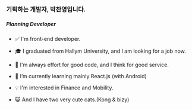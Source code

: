 ### 기획하는 개발자, 박찬영입니다.
##### Planning Developer

- :white_check_mark: I'm front-end developer.
- :mortar_board: I graduated from Hallym University, and I am looking for a job now.
- 🤔 I'm always effort for good code, and I think for good service.
- :memo: I’m currently learning mainly React.js (with Android)
- :bulb: I'm interested in Finance and Mobility.

- :smiley_cat: And I have two very cute cats.(Kong & bizy)
